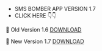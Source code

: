 * SMS BOMBER APP VERSION 1.7
* CLICK HERE 👇👇


🔰 Old Version 1.6 <a href="https://github.com/MR-DIPTO-404/SMS-BOMBER/blob/main/com.sms.bomber.apk?raw=true">DOWNLOAD</a>
<br>
 
🔰 New Version 1.7 <a href="https://apkadmin.com/xbr6jymt42yr/Sms_Bomber_v1.7__40_1__41_.apk.html" target=_blank> DOWNLOAD </a>
